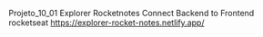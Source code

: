 Projeto_10_01 Explorer Rocketnotes Connect Backend to Frontend rocketseat
https://explorer-rocket-notes.netlify.app/
